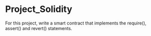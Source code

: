 # Project_Solidity
For this project, write a smart contract that implements the require(), assert() and revert() statements.
